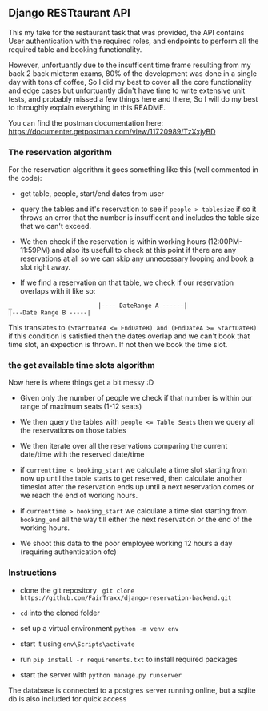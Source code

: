 ## Django RESTtaurant API

This my take for the restaurant task that was provided, the API contains User authentication with the required roles, and endpoints to perform all the required table and booking functionality.

However, unfortuantly due to the insufficent time frame resulting from my back 2 back midterm exams, 80% of the development was done in a single day with tons of coffee, So I did my best to cover all the core functionality and edge cases but unfortuantly didn't have time to write extensive unit tests, and probably missed a few things here and there, So I will do my best to throughly explain everything in this README.

You can find the postman documentation here: https://documenter.getpostman.com/view/11720989/TzXxjyBD

### The reservation algorithm 

For the reservation algorithm it goes something like this (well commented in the code):

- get table, people, start/end dates from user

- query the tables and it's reservation to see if `people > tablesize` if so it throws an error that the number is insufficent and includes the table size that we can't exceed.

- We then check if the reservation is within working hours (12:00PM-11:59PM) and also its usefull to check at this point if there are any reservations at all so we can skip any unnecessary looping and book a slot right away.

- If we find a reservation on that table, we check if our reservation overlaps with it like so: 

```
_                        |---- DateRange A ------|
|---Date Range B -----| 
```
 This translates to `(StartDateA <= EndDateB) and (EndDateA >= StartDateB)` if this condition is satisfied then the dates overlap and we can't book that time slot, an expection is thrown. If not then we book the time slot.

 ### the get available time slots algorithm

 Now here is where things get a bit messy :D

 - Given only the number of people we check if that number is within our range of maximum seats (1-12 seats)

 - We then query the tables with `people <= Table Seats` then we query all the reservations on those tables

 - We then iterate over all the reservations comparing the current date/time with the reserved date/time

 - if `currenttime < booking_start` we calculate a time slot starting from now up until the table starts to get reserved, then calculate another timeslot after the reservation ends up until a next reservation comes or we reach the end of working hours.

 - if `currenttime > booking_start` we calculate a time slot starting from `booking_end` all the way till either the next reservation or the end of the working hours.

 - We shoot this data to the poor employee working 12 hours a day (requiring authentication ofc)

### Instructions

- clone the git repository ` git clone https://github.com/FairTraxx/django-reservation-backend.git`

- `cd` into the cloned folder

- set up a virtual environment `python -m venv env`

- start it using `env\Scripts\activate`

- run `pip install -r requirements.txt` to install required packages

- start the server with `python manage.py runserver`

The database is connected to a postgres server running online, but a sqlite db is also included for quick access

